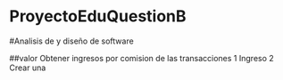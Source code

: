 # ProyectoEduQuestionB
#Analisis de y diseño de software

##valor
Obtener ingresos por comision de las transacciones
1 Ingreso 
2 Crear una 
